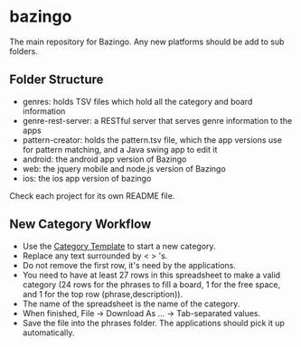 bazingo
=======
The main repository for Bazingo.
Any new platforms should be add to sub folders.

Folder Structure
----------------
 - genres: holds TSV files which hold all the category and board information
 - genre-rest-server: a RESTful server that serves genre information to the apps
 - pattern-creator: holds the pattern.tsv file, which the app versions use for pattern matching, and a Java swing app to edit it
 - android: the android app version of Bazingo
 - web: the jquery mobile and node.js version of Bazingo
 - ios: the ios app version of bazingo

Check each project for its own README file.


New Category Workflow
---------------------
 - Use the [Category Template](https://docs.google.com/spreadsheets/d/1u62Q9ueQddll7_lgGMFd6FxEpJd30frjH8mAV3CdY_4/edit#gid=0) to start a new category.
 - Replace any text surrounded by < > 's.
 - Do not remove the first row, it's need by the applications.
 - You need to have at least 27 rows in this spreadsheet to make a valid category (24 rows for the phrases to fill a board, 1 for the free space, and 1 for the top row (phrase,description)).
 - The name of the spreadsheet is the name of the category.
 - When finished, File -> Download As ... -> Tab-separated values.
 - Save the file into the phrases folder. The applications should pick it up automatically.
